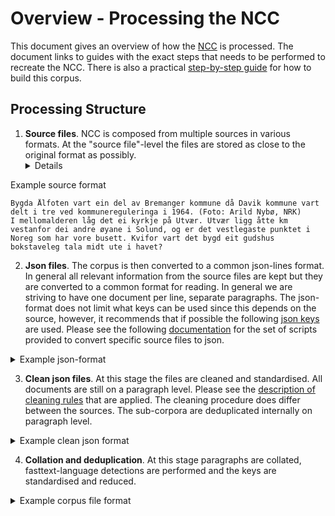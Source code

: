 # Overview - Processing the NCC
This document gives an overview of how the [NCC](corpus_description.md) is processed. The document links to guides with the exact steps that needs to be performed to recreate the NCC. There is also a practical [step-by-step guide](step_by_step_guide.md) for how to build this corpus.

## Processing Structure

1) **Source files**. NCC is composed from multiple sources in various formats. At the "source file"-level the files are stored as close to the original format as possibly.<details>
  <summary>Example source format</summary>
 
```text
Bygda Ålfoten vart ein del av Bremanger kommune då Davik kommune vart delt i tre ved kommunereguleringa i 1964. (Foto: Arild Nybø, NRK)
I mellomalderen låg det ei kyrkje på Utvær. Utvær ligg åtte km vestanfor dei andre øyane i Solund, og er det vestlegaste punktet i Noreg som har vore busett. Kvifor vart det bygd eit gudshus bokstaveleg tala midt ute i havet?
```
  
</details>

2) **Json files**. The corpus is then converted to a common json-lines format. In general all relevant information from the source files are kept but they are converted to a common format for reading. In general we are striving to have one document per line, separate paragraphs. The json-format does not limit what keys can be used since this depends on the source, however, it recommends that if possible the following [json keys](json_format.md) are used. Please see the following [documentation](create_scripts.md) for the set of scripts provided to convert specific source files to json.

<details>
  <summary>Example json-format</summary>

  ```json
 
  {
  "doc_type": "oscar_nn",
  "id": "oscar_nn_2",
  "language_reported": "nn",
  "paragraphs": [
    {
      "paragraph_id": 0,
      "text": "Bygda Ålfoten vart ein del av Bremanger kommune då Davik kommune vart delt i tre ved kommunereguleringa i 1964. (Foto: Arild Nybø, NRK)"
    },
    {
      "paragraph_id": 1,
      "text": "I mellomalderen låg det ei kyrkje på Utvær. Utvær ligg åtte km vestanfor dei andre øyane i Solund, og er det vestlegaste punktet i Noreg som har vore busett. Kvifor vart det bygd eit gudshus bokstaveleg tala midt ute i havet?"
    }
  ]
}
  
```
  
</details>

3) **Clean json files**. At this stage the files are cleaned and standardised. All documents are still on a paragraph level. Please see the [description of cleaning rules](cleaning_rules_description.md) that are applied. The cleaning procedure does differ between the sources. The sub-corpora are deduplicated internally on paragraph level.

<details>
  <summary>Example clean json format</summary>

  ```json
 
{
  "doc_type": "oscar_nn",
  "id": "oscar_nn_2",
  "publish_year": 2021,
  "doc_length": 360,
  "paragraphs": [
    {
      "paragraph_id": 0,
      "text": "Bygda Ålfoten vart ein del av Bremanger kommune då Davik kommune vart delt i tre ved kommunereguleringa i 1964. (Foto: Arild Nybø, NRK)",
      "hash": "0022d3206973366fc86dc83bb3718757"
    },
    {
      "paragraph_id": 1,
      "text": "I mellomalderen låg det ei kyrkje på Utvær. Utvær ligg åtte km vestanfor dei andre øyane i Solund, og er det vestlegaste punktet i Noreg som har vore busett. Kvifor vart det bygd eit gudshus bokstaveleg tala midt ute i havet?",
      "hash": "30743e4da2e8120bba8fa7576f60f082"
    }
  ]
}
  
```
  
</details>

4) **Collation and deduplication**. At this stage paragraphs are collated, fasttext-language detections are performed and the keys are standardised and reduced. 
<details>
  <summary>Example corpus file format</summary>

  ```json
 {
  "id": "oscar_nn_2000",
  "doc_type": "oscar_nn",
  "publish_year": 2021,
  "lang_fasttext": "nn",
  "lang_fasttext_conf": "0.823",
  "text": "Men skal ein forhandle, må det også vere forhandlingsvilje. Og evne til å både skape og utnytte eit forhandlingsrom. Partane må, ikkje minst i eit hovudoppgjer, vurdere situasjonen både på kort og lang sikt. Store delar av offentleg sektor står i ein heilt annan situasjon enn industrien og ein del andre næringar. I offentleg sektor er det ikkje mangel på arbeid og oppgåver. Det som manglar er folk med nødvendig utdanning og kompetanse."
}


5) **Training dataset**. In the end training dataset are created from the corpus files. These corpuses can be in multiple formats (tfds, json, huggingface datasets etc) depending on the use. 
